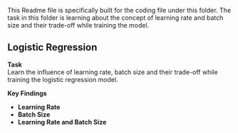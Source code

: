 This Readme file is specifically built for the coding file under this folder. The task in this folder is learning about the concept of learning rate and batch size and their trade-off while training the model. 

## Logistic Regression

**Task**  
Learn the influence of learning rate, batch size and their trade-off while training the logistic regression model. 

**Key Findings**  
- **Learning Rate**    
- **Batch Size**  
- **Learning Rate and Batch Size**  


